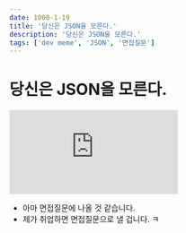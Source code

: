 ```yaml
---
date: 1000-1-19
title: '당신은 JSON을 모른다.'
description: '당신은 JSON을 모른다.'
tags: ['dev meme', 'JSON', '면접질문']
---
```


# 당신은 JSON을 모른다.

<iframe class="codepen" src="https://www.youtube.com/embed/TTjYjSEGHek" title="JSON, I hardly know 'er" frameborder="0" allow="accelerometer; autoplay; clipboard-write; encrypted-media; gyroscope; picture-in-picture; web-share" allowfullscreen></iframe>

- 아마 면접질문에 나올 것 같습니다.
- 제가 취업하면 면접질문으로 낼 겁니다. ㅋ
